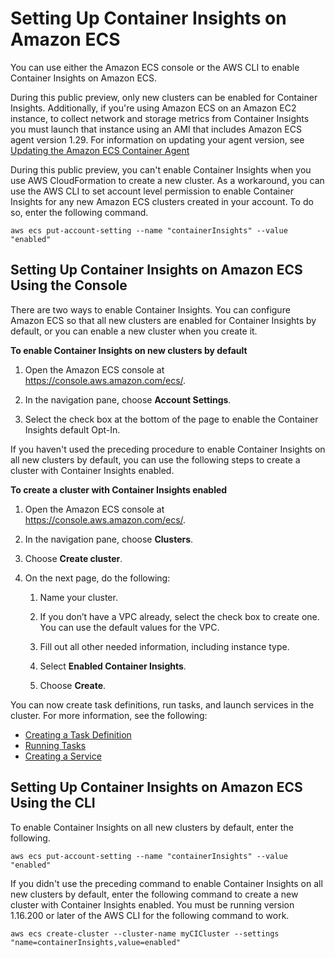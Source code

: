 # Setting Up Container Insights on Amazon ECS<a name="deploy-container-insights-ECS"></a>

You can use either the Amazon ECS console or the AWS CLI to enable Container Insights on Amazon ECS\.

During this public preview, only new clusters can be enabled for Container Insights\. Additionally, if you're using Amazon ECS on an Amazon EC2 instance, to collect network and storage metrics from Container Insights you must launch that instance using an AMI that includes Amazon ECS agent version 1\.29\. For information on updating your agent version, see [Updating the Amazon ECS Container Agent](https://docs.aws.amazon.com/AmazonECS/latest/developerguide/ecs-agent-update.html)

During this public preview, you can't enable Container Insights when you use AWS CloudFormation to create a new cluster\. As a workaround, you can use the AWS CLI to set account level permission to enable Container Insights for any new Amazon ECS clusters created in your account\. To do so, enter the following command\.

```
aws ecs put-account-setting --name "containerInsights" --value "enabled"
```

## Setting Up Container Insights on Amazon ECS Using the Console<a name="deploy-container-insights-ECS-console"></a>

There are two ways to enable Container Insights\. You can configure Amazon ECS so that all new clusters are enabled for Container Insights by default, or you can enable a new cluster when you create it\.

**To enable Container Insights on new clusters by default**

1. Open the Amazon ECS console at [https://console\.aws\.amazon\.com/ecs/](https://console.aws.amazon.com/ecs/)\.

1. In the navigation pane, choose **Account Settings**\.

1. Select the check box at the bottom of the page to enable the Container Insights default Opt\-In\.

If you haven't used the preceding procedure to enable Container Insights on all new clusters by default, you can use the following steps to create a cluster with Container Insights enabled\.

**To create a cluster with Container Insights enabled**

1. Open the Amazon ECS console at [https://console\.aws\.amazon\.com/ecs/](https://console.aws.amazon.com/ecs/)\.

1. In the navigation pane, choose **Clusters**\.

1. Choose **Create cluster**\.

1. On the next page, do the following:

   1. Name your cluster\.

   1. If you don’t have a VPC already, select the check box to create one\. You can use the default values for the VPC\.

   1. Fill out all other needed information, including instance type\.

   1. Select **Enabled Container Insights**\.

   1. Choose **Create**\.

You can now create task definitions, run tasks, and launch services in the cluster\. For more information, see the following:
+ [Creating a Task Definition](https://docs.aws.amazon.com/AmazonECS/latest/developerguide/create-task-definition.html)
+ [Running Tasks](https://docs.aws.amazon.com/AmazonECS/latest/developerguide/ecs_run_task.html)
+ [Creating a Service](https://docs.aws.amazon.com/AmazonECS/latest/developerguide/create-service.html)

## Setting Up Container Insights on Amazon ECS Using the CLI<a name="deploy-container-insights-ECS-CLI"></a>

To enable Container Insights on all new clusters by default, enter the following\.

```
aws ecs put-account-setting --name "containerInsights" --value "enabled"
```

If you didn't use the preceding command to enable Container Insights on all new clusters by default, enter the following command to create a new cluster with Container Insights enabled\. You must be running version 1\.16\.200 or later of the AWS CLI for the following command to work\.

```
aws ecs create-cluster --cluster-name myCICluster --settings "name=containerInsights,value=enabled"
```